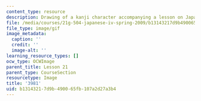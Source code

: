 ```yaml
---
content_type: resource
description: Drawing of a kanji character accompanying a lesson on Japanese.
file: /media/courses/21g-504-japanese-iv-spring-2009/b13143217d9b490065fb107a2d27a3b4_3981.gif
file_type: image/gif
image_metadata:
  caption: ''
  credit: ''
  image-alt: ''
learning_resource_types: []
ocw_type: OCWImage
parent_title: Lesson 21
parent_type: CourseSection
resourcetype: Image
title: '3981'
uid: b1314321-7d9b-4900-65fb-107a2d27a3b4
---
```

